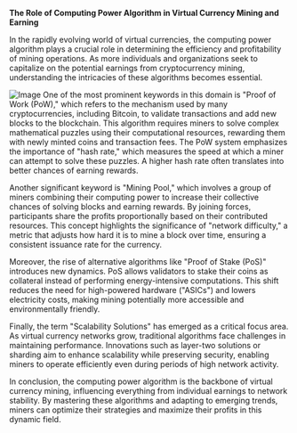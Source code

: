 **The Role of Computing Power Algorithm in Virtual Currency Mining and Earning**

In the rapidly evolving world of virtual currencies, the computing power algorithm plays a crucial role in determining the efficiency and profitability of mining operations. As more individuals and organizations seek to capitalize on the potential earnings from cryptocurrency mining, understanding the intricacies of these algorithms becomes essential.


![Image](https://github.com/user-attachments/assets/31692037-0104-4703-abd1-696b6a7dd41b)
One of the most prominent keywords in this domain is "Proof of Work (PoW)," which refers to the mechanism used by many cryptocurrencies, including Bitcoin, to validate transactions and add new blocks to the blockchain. This algorithm requires miners to solve complex mathematical puzzles using their computational resources, rewarding them with newly minted coins and transaction fees. The PoW system emphasizes the importance of "hash rate," which measures the speed at which a miner can attempt to solve these puzzles. A higher hash rate often translates into better chances of earning rewards.

Another significant keyword is "Mining Pool," which involves a group of miners combining their computing power to increase their collective chances of solving blocks and earning rewards. By joining forces, participants share the profits proportionally based on their contributed resources. This concept highlights the significance of "network difficulty," a metric that adjusts how hard it is to mine a block over time, ensuring a consistent issuance rate for the currency.

Moreover, the rise of alternative algorithms like "Proof of Stake (PoS)" introduces new dynamics. PoS allows validators to stake their coins as collateral instead of performing energy-intensive computations. This shift reduces the need for high-powered hardware ("ASICs") and lowers electricity costs, making mining potentially more accessible and environmentally friendly.

Finally, the term "Scalability Solutions" has emerged as a critical focus area. As virtual currency networks grow, traditional algorithms face challenges in maintaining performance. Innovations such as layer-two solutions or sharding aim to enhance scalability while preserving security, enabling miners to operate efficiently even during periods of high network activity.

In conclusion, the computing power algorithm is the backbone of virtual currency mining, influencing everything from individual earnings to network stability. By mastering these algorithms and adapting to emerging trends, miners can optimize their strategies and maximize their profits in this dynamic field.